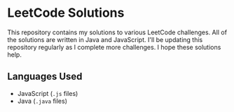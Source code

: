 **LeetCode Solutions**
======================

This repository contains my solutions to various LeetCode challenges. All of the solutions are written in Java and JavaScript. I'll be updating this repository regularly as I complete more challenges. I hope these solutions help.

**Languages Used**
-----------------

* JavaScript (`.js` files)
* Java (`.java` files)
